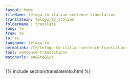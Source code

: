 ```yaml
---
layout: home
fileName: telugu-to-italian-sentence-translation
translatein: telugu_to_italian
folderName : translate
lang: te
from: te
to: it
langname: telugu-to
permalink: /te/telugu-to-italian-sentence-translation
tool: sentence-translations
matchurls: en&&te&&it
---
```

{% include section/translateinto.html %}
